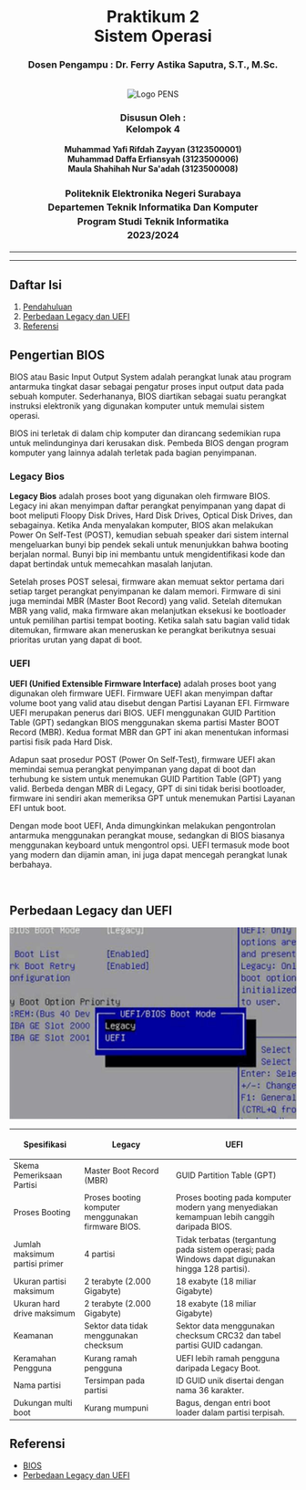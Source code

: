 <div align="center">
  <h1 class="text-align: center;font-weight: bold">Praktikum 2<br>Sistem Operasi</h1>
  <h3 class="text-align: center;">Dosen Pengampu : Dr. Ferry Astika Saputra, S.T., M.Sc.</h3>
</div>
<br />
<div align="center">
  <img src="https://upload.wikimedia.org/wikipedia/id/4/44/Logo_PENS.png" alt="Logo PENS">
  <h3 style="text-align: center;">Disusun Oleh : <br>Kelompok 4</h3>
  <p style="text-align: center;">
    <strong>Muhammad Yafi Rifdah Zayyan (3123500001)</strong><br>
    <strong>Muhammad Daffa Erfiansyah (3123500006)</strong><br>
    <strong>Maula Shahihah Nur Sa'adah (3123500008)</strong>
  </p>

<h3 style="text-align: center;line-height: 1.5">Politeknik Elektronika Negeri Surabaya<br>Departemen Teknik Informatika Dan Komputer<br>Program Studi Teknik Informatika<br>2023/2024</h3>
  <hr><hr>
</div>

## Daftar Isi

1. [Pendahuluan](#pendahuluan)
2. [Perbedaan Legacy dan UEFI](#perbedaan-legacy-dan-uefi)
3. [Referensi](#referensi)

## Pengertian BIOS

<p>BIOS atau Basic Input Output System adalah perangkat lunak atau program antarmuka tingkat dasar sebagai pengatur proses input output data pada sebuah komputer. Sederhananya, BIOS diartikan sebagai suatu perangkat instruksi elektronik yang digunakan komputer untuk memulai sistem operasi.

BIOS ini terletak di dalam chip komputer dan dirancang sedemikian rupa untuk melindunginya dari kerusakan disk. Pembeda BIOS dengan program komputer yang lainnya adalah terletak pada bagian penyimpanan.</p>

<h3>Legacy Bios</h3>

<p><b>Legacy Bios</b> adalah proses boot yang digunakan oleh firmware BIOS. Legacy ini akan menyimpan daftar perangkat penyimpanan yang dapat di boot meliputi Floopy Disk Drives, Hard Disk Drives, Optical Disk Drives, dan sebagainya. Ketika Anda menyalakan komputer, BIOS akan melakukan Power On Self-Test (POST), kemudian sebuah speaker dari sistem internal mengeluarkan bunyi bip pendek sekali untuk menunjukkan bahwa booting berjalan normal. Bunyi bip ini membantu untuk mengidentifikasi kode dan dapat bertindak untuk memecahkan masalah lanjutan.

Setelah proses POST selesai, firmware akan memuat sektor pertama dari setiap target perangkat penyimpanan ke dalam memori. Firmware di sini juga memindai MBR (Master Boot Record) yang valid. Setelah ditemukan MBR yang valid, maka firmware akan melanjutkan eksekusi ke bootloader untuk pemilihan partisi tempat booting. Ketika salah satu bagian valid tidak ditemukan, firmware akan meneruskan ke perangkat berikutnya sesuai prioritas urutan yang dapat di boot.</p>

<h3>UEFI</h3>

<p><b>UEFI (Unified Extensible Firmware Interface)</b> adalah proses boot yang digunakan oleh firmware UEFI. Firmware UEFI akan menyimpan daftar volume boot yang valid atau disebut dengan Partisi Layanan EFI. Firmware UEFI merupakan penerus dari BIOS. UEFI menggunakan GUID Partition Table (GPT) sedangkan BIOS menggunakan skema partisi Master BOOT Record (MBR). Kedua format MBR dan GPT ini akan menentukan informasi partisi fisik pada Hard Disk.

Adapun saat prosedur POST (Power On Self-Test), firmware UEFI akan memindai semua perangkat penyimpanan yang dapat di boot dan terhubung ke sistem untuk menemukan GUID Partition Table (GPT) yang valid. Berbeda dengan MBR di Legacy, GPT di sini tidak berisi bootloader, firmware ini sendiri akan memeriksa GPT untuk menemukan Partisi Layanan EFI untuk boot.

Dengan mode boot UEFI, Anda dimungkinkan melakukan pengontrolan antarmuka menggunakan perangkat mouse, sedangkan di BIOS biasanya menggunakan keyboard untuk mengontrol opsi. UEFI termasuk mode boot yang modern dan dijamin aman, ini juga dapat mencegah perangkat lunak berbahaya.</p>
<br>

## Perbedaan Legacy dan UEFI

![App Screenshot](img/legacy%20uefi.png)

| <p align="center">Spesifikasi</p>   | <p align="center">Legacy</p>  | <p align="center">UEFI</p>  |
| ----------- | ---------- | --------- |
| Skema Pemeriksaan Partisi | Master Boot Record (MBR) | GUID Partition Table (GPT) |
| Proses Booting | Proses booting komputer menggunakan firmware BIOS. | Proses booting pada komputer modern yang menyediakan kemampuan lebih canggih daripada BIOS. |
| Jumlah maksimum partisi primer | 4 partisi | Tidak terbatas (tergantung pada sistem operasi; pada Windows dapat digunakan hingga 128 partisi). |
| Ukuran partisi maksimum | 2 terabyte (2.000 Gigabyte) | 18 exabyte (18 miliar Gigabyte) |
| Ukuran hard drive maksimum | 2 terabyte (2.000 Gigabyte) | 18 exabyte (18 miliar Gigabyte) |
| Keamanan | Sektor data tidak menggunakan checksum | Sektor data menggunakan checksum CRC32 dan tabel partisi GUID cadangan. |
| Keramahan Pengguna | Kurang ramah pengguna | UEFI lebih ramah pengguna daripada Legacy Boot. |
| Nama partisi | Tersimpan pada partisi | ID GUID unik disertai dengan nama 36 karakter. |
| Dukungan multi boot | Kurang mumpuni | Bagus, dengan entri boot loader dalam partisi terpisah. |
</div>

## Referensi

- [BIOS](https://www.acerid.com/berita-teknologi/fungsi-bios-pada-sistem-komputasi)
- [Perbedaan Legacy dan UEFI](https://dianisa.com/perbedaan-legacy-bios-dan-uefi/)